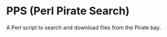 PPS (Perl Pirate Search)
========================

A Perl script to search and download files from the Pirate bay.
